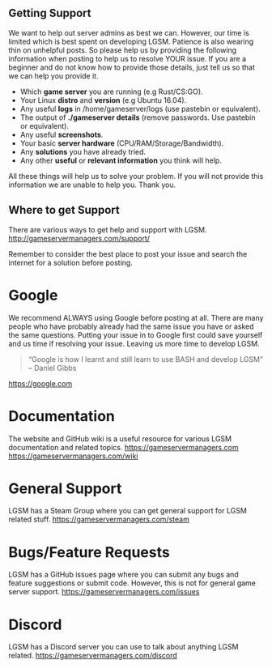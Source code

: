 Getting Support
-----------
We want to help out server admins as best we can. However, our time is limited which is best spent on developing LGSM. Patience is also wearing thin on unhelpful posts. So please help us by providing the following information when posting to help us to resolve YOUR issue.
If you are a beginner and do not know how to provide those details, just tell us so that we can help you provide it.

* Which **game server** you are running (e.g Rust/CS:GO).
* Your Linux **distro** and **version** (e.g Ubuntu 16.04).
* Any useful **logs** in /home/gameserver/logs (use pastebin or equivalent).
* The output of **./gameserver details** (remove passwords. Use pastebin or equivalent).
* Any useful **screenshots**.
* Your basic **server hardware** (CPU/RAM/Storage/Bandwidth).
* Any **solutions** you have already tried.
* Any other **useful** or **relevant information** you think will help.

All these things will help us to solve your problem. If you will not provide this information we are unable to help you. Thank you.

Where to get Support
--------------------
There are various ways to get help and support with LGSM.
http://gameservermanagers.com/support/

Remember to consider the best place to post your issue and search the internet for a solution before posting.

Google
======
We recommend ALWAYS using Google before posting at all. There are many people who have probably already had the same issue you have or asked the same questions. Putting your issue in to Google first could save yourself and us time if resolving your issue. Leaving us more time to develop LGSM.

> “Google is how I learnt and still learn to use BASH and develop LGSM”
> – Daniel Gibbs

https://google.com

Documentation
=============
The website and GitHub wiki is a useful resource for various LGSM documentation and related topics.
https://gameservermanagers.com
https://gameservermanagers.com/wiki

General Support
===============
LGSM has a Steam Group where you can get general support for LGSM related stuff.
https://gameservermanagers.com/steam

Bugs/Feature Requests
=====================
LGSM has a GitHub issues page where you can submit any bugs and feature suggestions or submit code. However, this is not for general game server support.
https://gameservermanagers.com/issues

Discord
=======
LGSM has a Discord server you can use to talk about anything LGSM related.
https://gameservermanagers.com/discord
